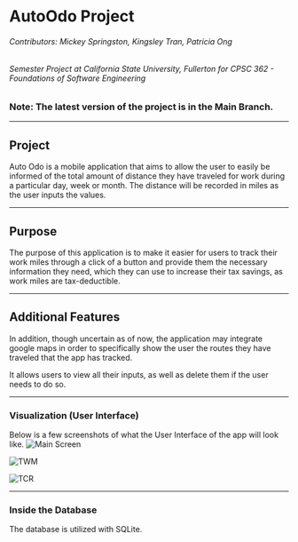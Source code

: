 # AutoOdo Project
###### Contributors: Mickey Springston, Kingsley Tran, Patricia Ong
###### Semester Project at California State University, Fullerton for CPSC 362 - Foundations of Software Engineering

### Note: The latest version of the project is in the Main Branch. 

---
## Project 
Auto Odo is a mobile application that aims to allow the user to easily be informed of the total amount of distance they have traveled for work during a particular day, week or month. The distance will be recorded in miles as the user inputs the values.

---
## Purpose
The purpose of this application is to make it easier for users to track their work miles through a click of a button and provide them the necessary information they need, which they can use to increase their tax savings, as work miles are tax-deductible.

---
## Additional Features 
In addition, though uncertain as of now, the application may integrate google maps in order to specifically show the user the routes they have traveled that the app has tracked.

It allows users to view all their inputs, as well as delete them if the user needs to do so. 

---
### Visualization (User Interface)
Below is a few screenshots of what the User Interface of the app will look like.
![Main Screen](https://user-images.githubusercontent.com/23037963/117372744-e1a91900-ae7e-11eb-98f2-e7b842eba7b3.png)

![TWM](https://user-images.githubusercontent.com/23037963/117372761-e8379080-ae7e-11eb-9a4d-6d6d3b94f630.png)

![TCR](https://user-images.githubusercontent.com/23037963/118173208-20405580-b3e2-11eb-882c-119885cea4e8.png)


---
### Inside the Database
The database is utilized with SQLite. 

